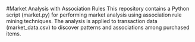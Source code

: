 #Market Analysis with Association Rules
This repository contains a Python script (market.py) for performing market analysis using association rule mining techniques. The analysis is applied to transaction data (market_data.csv) to discover patterns and associations among purchased items.
